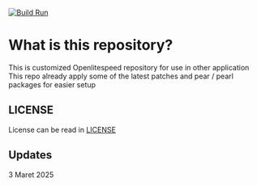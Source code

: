 [![Build Run](https://github.com/ntj125app/openlitespeed/actions/workflows/docker-build.yaml/badge.svg)](https://github.com/ntj125app/openlitespeed/actions/workflows/docker-build.yaml)

# What is this repository?

This is customized Openlitespeed repository for use in other application
This repo already apply some of the latest patches and pear / pearl packages for easier setup

## LICENSE

License can be read in [LICENSE](https://github.com/ntj125app/openlitespeed/blob/latest/LICENSE)

## Updates

3 Maret 2025
